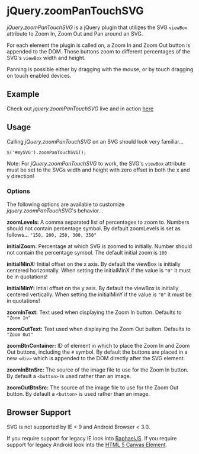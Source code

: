 # jQuery.zoomPanTouchSVG

*jQuery.zoomPanTouchSVG* is a jQuery plugin that utilizes the SVG `viewBox` attribute to Zoom In, Zoom Out and Pan around an SVG. 

For each element the plugin is called on, a Zoom In and Zoom Out button is appended to the DOM. Those buttons zoom to different percentages of the SVG's `viewBox` width and height.

Panning is possible either by dragging with the mouse, or by touch dragging on touch enabled devices.

## Example

Check out *jquery.zoomPanTouchSVG* live and in action [here](http://mpchadwick.github.io/jquery.zoomPanTouchSVG/index.html)

## Usage

Calling *jQuery.zoomPanTouchSVG* on an SVG should look very familiar...

```
$('#mySVG').zoomPanTouchSVG();
```

Note: For *jQuery.zoomPanTouchSVG* to work, the SVG's `viewBox` attribute must be set to the SVGs width and height with zero offset in both the x and y direction!

### Options

The following options are available to customize *jquery.zoomPanTouchSVG*'s behavior...

**zoomLevels:** A comma separated list of percentages to zoom to. Numbers should not contain percentage symbol. By default zoomLevels is set as follows... `"150, 200, 250, 300, 350"`

**initialZoom:** Percentage at which SVG is zoomed to initially. Number should not contain the percentage symbol. The default initial zoom is `100`

**initialMinX:** Initial offset on the x axis. By default the viewBox is initially centered horizontally. When setting the initialMinX if the value is `"0"` it must be in quotations!

**initialMinY:** Intial offset on the y asis. By default the viewBox is initially centered vertically. When setting the initialMinY if the value is `"0"` it must be in quotations!

**zoomInText:** Text used when displaying the Zoom In button. Defaults to `"Zoom In"`

**zoomOutText:** Text used when displaying the Zoom Out button. Defaults to `"Zoom Out"`

**zoomBtnContainer:** ID of element in which to place the Zoom In and Zoom Out buttons, including the `#` symbol. By default the buttons are placed in a new `<div>` which is appended to the DOM directly after the SVG element.

**zoomInBtnSrc:** The source of the image file to use for the Zoom In button. By default a `<button>` is used rather than an image.

**zoomOutBtnSrc:** The source of the image file to use for the Zoom Out button. By default a `<button>` is used rather than an image.

## Browser Support

SVG is not supported by IE < 9 and Android Browser < 3.0. 

If you require support for legacy IE look into [RaphaelJS](http://raphaeljs.com/). If you require support for legacy Android look into the [HTML 5 Canvas Element](http://www.w3schools.com/html/html5_canvas.asp).